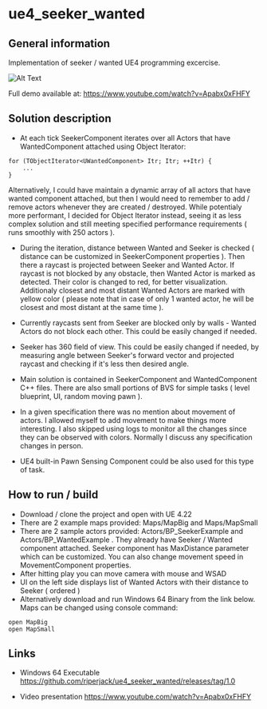 # ue4_seeker_wanted

## General information
Implementation of seeker / wanted UE4 programming excercise.

![Alt Text](https://github.com/riperjack/ue4_seeker_wanted/raw/master/Docs/demo.gif)

Full demo available at:
https://www.youtube.com/watch?v=Apabx0xFHFY

## Solution description

* At each tick SeekerComponent iterates over all Actors that have WantedComponent attached using Object Iterator:
```
for (TObjectIterator<UWantedComponent> Itr; Itr; ++Itr) {
	...
}
```
Alternatively, I could have maintain a dynamic array of all actors that have wanted component attached, but then I would need to remember to add / remove actors whenever they are created / destroyed. While potentialy more performant, I decided for Object Iterator instead, seeing it as less complex solution and still meeting specified performance requirements ( runs smoothly with 250 actors ). 

* During the iteration, distance between Wanted and Seeker is checked ( distance can be customized in SeekerComponent properties ). Then there a raycast is projected between Seeker and Wanted Actor. If raycast is not blocked by any obstacle, then Wanted Actor is marked as detected. Their color is changed to red, for better visualization. Additionaly closest and most distant Wanted Actors are marked with yellow color ( please note that in case of only 1 wanted actor, he will be closest and most distant at the same time ).

* Currently raycasts sent from Seeker are blocked only by walls - Wanted Actors do not block each other. This could be easily changed if needed. 

* Seeker has 360 field of view. This could be easily changed if needed, by measuring angle between Seeker's forward vector and projected raycast and checking if it's less then desired angle.

* Main solution is contained in SeekerComponent and WantedComponent C++ files. There are also small portions of BVS for simple tasks ( level blueprint, UI, random moving pawn ).

* In a given specification there was no mention about movement of actors. I allowed myself to add movement to make things more interesting. I also skipped using logs to monitor all the changes since they can be observed with colors. Normally I discuss any specification changes in person. 

* UE4 built-in Pawn Sensing Component could be also used for this type of task.

## How to run / build
* Download / clone the project and open with UE 4.22
* There are 2 example maps provided: Maps/MapBig and Maps/MapSmall
* There are 2 sample actors provided: Actors/BP_SeekerExample and Actors/BP_WantedExample . They already have Seeker / Wanted component attached. Seeker component has MaxDistance parameter which can be customized. You can also change movement speed in MovementComponent properties. 
* After hitting play you can move camera with mouse and WSAD
* UI on the left side displays list of Wanted Actors with their distance to Seeker ( ordered )
* Alternatively download and run Windows 64 Binary from the link below. Maps can be changed using console command:
```
open MapBig
open MapSmall
```

## Links
* Windows 64 Executable
https://github.com/riperjack/ue4_seeker_wanted/releases/tag/1.0

* Video presentation
https://www.youtube.com/watch?v=Apabx0xFHFY
